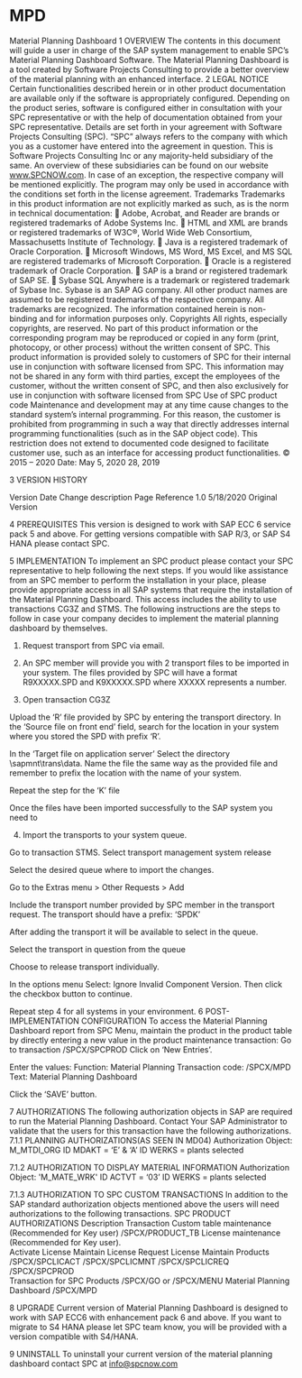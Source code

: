 # MPD
Material Planning Dashboard
1	OVERVIEW
The contents in this document will guide a user in charge of the SAP system management to enable SPC’s Material Planning Dashboard Software. The Material Planning Dashboard is a tool created by Software Projects Consulting to provide a better overview of the material planning with an enhanced interface.
2	LEGAL NOTICE 
Certain functionalities described herein or in other product documentation are available only if the software is appropriately configured. Depending on the product series, software is configured either in consultation with your SPC representative or with the help of documentation obtained from your SPC representative. Details are set forth in your agreement with Software Projects Consulting (SPC).  “SPC” always refers to the company with which you as a customer have entered into the agreement in question. This is Software Projects Consulting Inc or any majority-held subsidiary of the same. An overview of these subsidiaries can be found on our website www.SPCNOW.com. In case of an exception, the respective company will be mentioned explicitly. 
The program may only be used in accordance with the conditions set forth in the license agreement.
 Trademarks
Trademarks in this product information are not explicitly marked as such, as is the norm in technical documentation: 
	Adobe, Acrobat, and Reader are brands or registered trademarks of Adobe Systems Inc. 
	HTML and XML are brands or registered trademarks of W3C®, World Wide Web Consortium, Massachusetts Institute of Technology. 
	Java is a registered trademark of Oracle Corporation. 
	Microsoft Windows, MS Word, MS Excel, and MS SQL are registered trademarks of Microsoft Corporation. 
	Oracle is a registered trademark of Oracle Corporation.
	SAP is a brand or registered trademark of SAP SE. 
	Sybase SQL Anywhere is a trademark or registered trademark of Sybase Inc. Sybase is an SAP AG company. 
All other product names are assumed to be registered trademarks of the respective company. All trademarks are recognized.  The information contained herein is non-binding and for information purposes only. 
Copyrights 
All rights, especially copyrights, are reserved. No part of this product information or the corresponding program may be reproduced or copied in any form (print, photocopy, or other process) without the written consent of SPC. This product information is provided solely to customers of SPC for their internal use in conjunction with software licensed from SPC. This information may not be shared in any form with third parties, except the employees of the customer, without the written consent of SPC, and then also exclusively for use in conjunction with software licensed from SPC Use of SPC product code Maintenance and development may at any time cause changes to the standard system’s internal programming. For this reason, the customer is prohibited from programming in such a way that directly addresses internal programming functionalities (such as in the SAP object code). This restriction does not extend to documented code designed to facilitate customer use, such as an interface for accessing product functionalities.
 © 2015 – 2020 
Date: May 5, 2020 28, 2019

3	VERSION HISTORY

Version	Date	Change description	Page Reference
1.0	5/18/2020	Original Version	
			

4	PREREQUISITES
This version is designed to work with SAP ECC 6 service pack 5 and above. 
For getting versions compatible with SAP R/3, or SAP S4 HANA please contact SPC.

5	IMPLEMENTATION
To implement an SPC product please contact your SPC representative to help following the next steps.
If you would like assistance from an SPC member to perform the installation in your place, please provide appropriate access in all SAP systems that require the installation of the Material Planning Dashboard.
This access includes the ability to use transactions CG3Z and STMS.
The following instructions are the steps to follow in case your company decides to implement the material planning dashboard by themselves.
1.	Request transport from SPC via email.
2.	An SPC member will provide you with 2 transport files to be imported in your system.
The files provided by SPC will have a format R9XXXXX.SPD and K9XXXXX.SPD where XXXXX represents a number.

3.	Open transaction CG3Z

Upload the ‘R’ file provided by SPC by entering the transport directory.
In the ‘Source file on front end’ field, search for the location in your system where you stored the SPD  with prefix ‘R’.

In the ‘Target file on application server’ Select the directory \sapmnt\trans\data.
Name the file the same way as the provided file and remember to prefix the location with the name of your system.

 

Repeat the step for the ‘K’ file

 
Once the files have been imported successfully to the SAP system you need to 

4.	Import the transports to your system queue.

Go to transaction STMS.
Select transport management system release
 
Select the desired queue where to import the changes.
 
Go to the Extras menu > Other Requests > Add
 
Include the transport number provided by SPC member in the transport request. The transport should have a prefix: ‘SPDK’

 
After adding the transport it will be available to select in the queue.
 
Select the transport in question from the queue
 
Choose to release transport individually.
 
In the options menu Select: Ignore Invalid Component Version. Then click the checkbox button to continue.
 


Repeat step 4 for all systems in your environment.
6	POST-IMPLEMENTATION CONFIGURATION
To access the Material Planning Dashboard report from SPC Menu, maintain the product in the product table by directly entering a new value in the product maintenance transaction: 
Go to transaction /SPCX/SPCPROD
Click on ‘New Entries’.
 
Enter the values:
Function: Material Planning
Transaction code: /SPCX/MPD
Text: Material Planning Dashboard
 
Click the ‘SAVE’ button.
 


7	AUTHORIZATIONS
The following authorization objects in SAP are required to run the Material Planning Dashboard. Contact Your SAP Administrator to validate that the users for this transaction have the following authorizations.
7.1.1	PLANNING AUTHORIZATIONS(AS SEEN IN MD04)
Authorization Object:
M_MTDI_ORG
ID MDAKT = ‘E’ & ‘A’
ID WERKS = plants selected

7.1.2	AUTHORIZATION TO DISPLAY MATERIAL INFORMATION
Authorization Object:
'M_MATE_WRK'
ID ACTVT = ‘03’
ID WERKS = plants selected

7.1.3	AUTHORIZATION TO SPC CUSTOM TRANSACTIONS
In addition to the SAP standard authorization objects mentioned above the users will need authorizations to the following transactions.
SPC PRODUCT AUTHORIZATIONS
Description	Transaction
Custom table maintenance (Recommended for Key user) 	 /SPCX/PRODUCT_TB
License maintenance (Recommended for Key user).     
Activate License
Maintain License
Request License
Maintain Products	
/SPCX/SPCLICACT	
/SPCX/SPCLICMNT	
/SPCX/SPCLICREQ	
/SPCX/SPCPROD	
Transaction for SPC Products 				  	 /SPCX/GO  or
/SPCX/MENU
Material Planning Dashboard	/SPCX/MPD

8	UPGRADE
Current version of Material Planning Dashboard is designed to work with SAP ECC6 with enhancement pack 6 and above. If you want to migrate to S4 HANA please let SPC team know, you will be provided with a version compatible with S4/HANA. 

9	UNINSTALL
To uninstall your current version of the material planning dashboard contact SPC at info@spcnow.com
